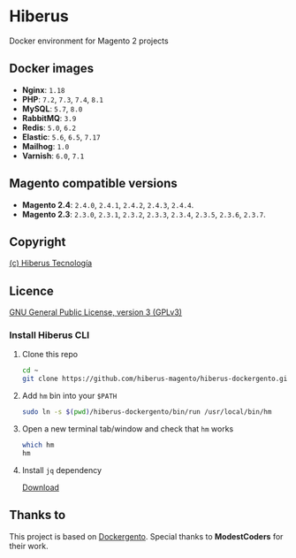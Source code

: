 # Hiberus 

Docker environment for Magento 2 projects


## Docker images

- **Nginx**: `1.18`
- **PHP**: `7.2`, `7.3`, `7.4`, `8.1`
- **MySQL**: `5.7`, `8.0`
- **RabbitMQ**: `3.9`
- **Redis**: `5.0`, `6.2`
- **Elastic**: `5.6`, `6.5`, `7.17`
- **Mailhog**: `1.0`
- **Varnish**: `6.0`, `7.1`


## Magento compatible versions

- **Magento 2.4**: `2.4.0`, `2.4.1`, `2.4.2`, `2.4.3`, `2.4.4`.
- **Magento 2.3**: `2.3.0`, `2.3.1`, `2.3.2`, `2.3.3`, `2.3.4`, `2.3.5`, `2.3.6`, `2.3.7`.


## Copyright

[(c) Hiberus Tecnología](https://hiberus.com)


## Licence

[GNU General Public License, version 3 (GPLv3)](https://opensource.org/licenses/gpl-3.0)


### Install Hiberus CLI

1. Clone this repo

    ```bash
    cd ~
    git clone https://github.com/hiberus-magento/hiberus-dockergento.git
    ```

2. Add `hm` bin into your `$PATH`

    ```bash
    sudo ln -s $(pwd)/hiberus-dockergento/bin/run /usr/local/bin/hm
    ```
    
3. Open a new terminal tab/window and check that `hm` works

    ```bash
    which hm
    hm
    ```
4. Install `jq` dependency

    [Download](https://stedolan.github.io/jq/download/)

## Thanks to

This project is based on [Dockergento](https://github.com/ModestCoders/magento2-dockergento). Special thanks to **ModestCoders** for their work. 
